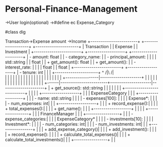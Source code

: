 # Personal-Finance-Management

->User login(optional)
->#define ec Expense_Category


#class dig

Transaction->Expense
amount     ->Income
+------------------------+     +-------------------+     +----------------------+
|      Transaction      |     |     Expense       |     |    Investment        |
+------------------------+     +-------------------+     +----------------------+
| - amount: float       |     | - category_name: |     | - principal_amount:  |
|                      |     |   std::string     |     |   float              |
| + get_amount(): float |     | + get_amount():   |     | - interest_rate:     |
|                      |     |   float           |     |   float              |
+------------------------+     +-------------------+     | - tenure: int         |
                                                       |                      |
                                                       +----------------------+
       ^                         /|\                   /|\
       |                          |                     |
       |                          |                     |
       |                          |                     |
       |                          |                     |
       |                          |                     |
       |                          |                     |
       |                          |                     |
       |        +-----------------|---------------------+
       |        |                 |                     |
       |        |                 |                     |
       |        |                 |                     |
       |        |                 |                     |
       |        |                 |                     |
+------|------------------------+---------------------|----------------------+
| + get_source(): std::string |                       |                      |
|                           |                       |                      |
+---------------------------+                       |                      |
                                                   |                      |
            +-------------------+                   |                      |
            |     ExpenseCategory |                   |                      |
            +-------------------+                   |                      |
            | - name: std::string |                   |                      |
            | - expenses[100]:   |                   |                      |
            |     Expense*:      |                   |                      |
            | - num_expenses: int|                   |                      |
            +-------------------+                   |                      |
            | + record_expense():|                   |                      |
            | + total_expenses():|                   |                      |
            | + get_name():      |                   |                      |
            +-------------------+                   |                      |
                                                   |                      |
                        +-----------------+        |                      |
                        | FinanceManager  |        |                      |
                        +-----------------+        |                      |
                        | - expense_categories:|   |                      |
                        |     ExpenseCategory*  |   |                      |
                        | - investments[10]:   |   |                      |
                        |     Investment*:      |   |                      |
                        | - num_categories: int|   |                      |
                        | - num_investments: int|  |                      |
                        +-----------------+        |                      |
                        | + add_expense_category()| |                      |
                        | + add_investment():     | |                      |
                        | + record_expense():     | |                      |
                        | + calculate_total_expenses()| |                      |
                        | + calculate_total_investments()| |                      |
                        +-----------------+        |                      |
